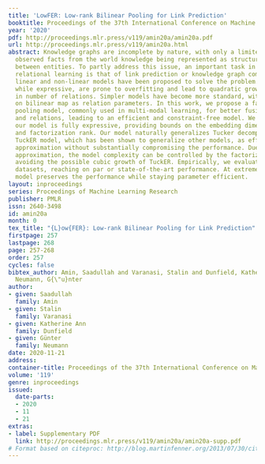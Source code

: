 ```yaml
---
title: 'LowFER: Low-rank Bilinear Pooling for Link Prediction'
booktitle: Proceedings of the 37th International Conference on Machine Learning
year: '2020'
pdf: http://proceedings.mlr.press/v119/amin20a/amin20a.pdf
url: http://proceedings.mlr.press/v119/amin20a.html
abstract: Knowledge graphs are incomplete by nature, with only a limited number of
  observed facts from the world knowledge being represented as structured relations
  between entities. To partly address this issue, an important task in statistical
  relational learning is that of link prediction or knowledge graph completion. Both
  linear and non-linear models have been proposed to solve the problem. Bilinear models,
  while expressive, are prone to overfitting and lead to quadratic growth of parameters
  in number of relations. Simpler models have become more standard, with certain constraints
  on bilinear map as relation parameters. In this work, we propose a factorized bilinear
  pooling model, commonly used in multi-modal learning, for better fusion of entities
  and relations, leading to an efficient and constraint-free model. We prove that
  our model is fully expressive, providing bounds on the embedding dimensionality
  and factorization rank. Our model naturally generalizes Tucker decomposition based
  TuckER model, which has been shown to generalize other models, as efficient low-rank
  approximation without substantially compromising the performance. Due to low-rank
  approximation, the model complexity can be controlled by the factorization rank,
  avoiding the possible cubic growth of TuckER. Empirically, we evaluate on real-world
  datasets, reaching on par or state-of-the-art performance. At extreme low-ranks,
  model preserves the performance while staying parameter efficient.
layout: inproceedings
series: Proceedings of Machine Learning Research
publisher: PMLR
issn: 2640-3498
id: amin20a
month: 0
tex_title: "{L}ow{FER}: Low-rank Bilinear Pooling for Link Prediction"
firstpage: 257
lastpage: 268
page: 257-268
order: 257
cycles: false
bibtex_author: Amin, Saadullah and Varanasi, Stalin and Dunfield, Katherine Ann and
  Neumann, G{\"u}nter
author:
- given: Saadullah
  family: Amin
- given: Stalin
  family: Varanasi
- given: Katherine Ann
  family: Dunfield
- given: Günter
  family: Neumann
date: 2020-11-21
address: 
container-title: Proceedings of the 37th International Conference on Machine Learning
volume: '119'
genre: inproceedings
issued:
  date-parts:
  - 2020
  - 11
  - 21
extras:
- label: Supplementary PDF
  link: http://proceedings.mlr.press/v119/amin20a/amin20a-supp.pdf
# Format based on citeproc: http://blog.martinfenner.org/2013/07/30/citeproc-yaml-for-bibliographies/
---
```

